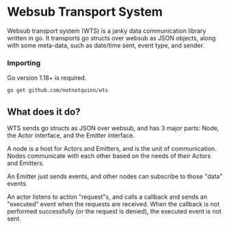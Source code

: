 # Websub Transport System

Websub transport system (WTS) is a janky data communication library written in go. It transports go structs over websub as JSON objects, along with some meta-data, such as date/time sent, event type, and sender.

### Importing

Go version 1.18+ is required.
```bash
go get github.com/notnotquinn/wts
```

## What does it do?

WTS sends go structs as JSON over websub, and has 3 major parts: Node, the Actor interface, and the Emitter interface.

A node is a host for Actors and Emitters, and is the unit of communication. Nodes communicate with each other based on the needs of their Actors and Emitters.

An Emitter just sends events, and other nodes can subscribe to those "data" events.

An actor listens to action "request"s, and calls a callback and sends an "executed" event when the requests are received. When the callback is not performed successfully (or the request is denied), the executed event is not sent.
